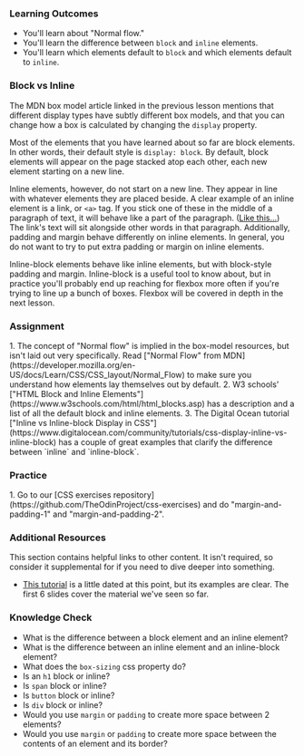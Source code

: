 ### Learning Outcomes
* You'll learn about "Normal flow."
* You'll learn the difference between `block` and `inline` elements.
* You'll learn which elements default to `block` and which elements default to `inline`.

### Block vs Inline
The MDN box model article linked in the previous lesson mentions that different display types have subtly different box models, and that you can change how a box is calculated by changing the `display` property.

Most of the elements that you have learned about so far are block elements.  In other words, their default style is `display: block`. By default, block elements will appear on the page stacked atop each other, each new element starting on a new line.

Inline elements, however, do not start on a new line. They appear in line with whatever elements they are placed beside. A clear example of an inline element is a link, or `<a>` tag. If you stick one of these in the middle of a paragraph of text, it will behave like a part of the paragraph. ([Like this...](https://www.youtube.com/watch?v=dQw4w9WgXcQ)) The link's text will sit alongside other words in that paragraph. Additionally, padding and margin behave differently on inline elements. In general, you do not want to try to put extra padding or margin on inline elements.

Inline-block elements behave like inline elements, but with block-style padding and margin. Inline-block is a useful tool to know about, but in practice you'll probably end up reaching for flexbox more often if you're trying to line up a bunch of boxes. Flexbox will be covered in depth in the next lesson.

### Assignment
<div class="lesson-content__panel" markdown="1">
1. The concept of "Normal flow" is implied in the box-model resources, but isn't laid out very specifically. Read ["Normal Flow" from MDN](https://developer.mozilla.org/en-US/docs/Learn/CSS/CSS_layout/Normal_Flow) to make sure you understand how elements lay themselves out by default.
2. W3 schools' ["HTML Block and Inline Elements"](https://www.w3schools.com/html/html_blocks.asp) has a description and a list of all the default block and inline elements.
3. The Digital Ocean tutorial ["Inline vs Inline-block Display in CSS"](https://www.digitalocean.com/community/tutorials/css-display-inline-vs-inline-block) has a couple of great examples that clarify the difference between `inline` and `inline-block`.
</div>

### Practice
<div class="lesson-content__panel" markdown="1">
1. Go to our [CSS exercises repository](https://github.com/TheOdinProject/css-exercises) and do "margin-and-padding-1" and "margin-and-padding-2".
</div>


### Additional Resources
This section contains helpful links to other content. It isn't required, so consider it supplemental for if you need to dive deeper into something.

* [This tutorial](https://learnlayout.com/no-layout.html) is a little dated at this point, but its examples are clear. The first 6 slides cover the material we've seen so far.

### Knowledge Check
* What is the difference between a block element and an inline element?
* What is the difference between an inline element and an inline-block element?
* What does the `box-sizing` css property do?
* Is an `h1` block or inline?
* Is `span` block or inline?
* Is `button` block or inline?
* Is `div` block or inline?
* Would you use `margin` or `padding` to create more space between 2 elements?
* Would you use `margin` or `padding` to create more space between the contents of an element and its border?
